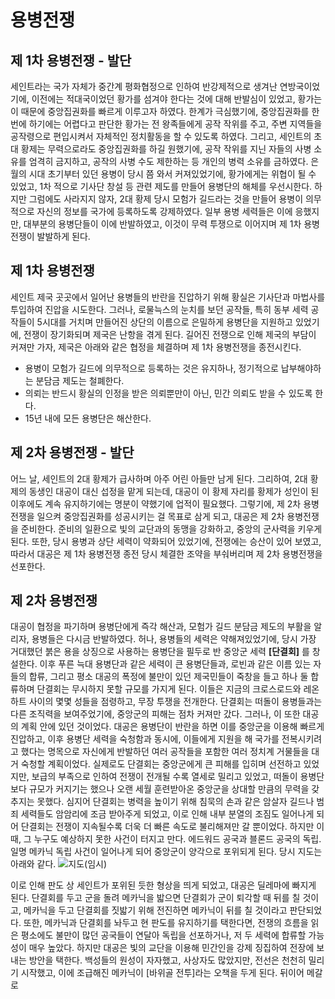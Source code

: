 # 용병전쟁

## 제 1차 용병전쟁 - 발단

세인트라는 국가 자체가 중간계 평화협정으로 인하여 반강제적으로 생겨난 연방국이었기에, 이전에는 적대국이었던 황가를 섬겨야 한다는 것에 대해 반발심이 있었고, 황가는 이 때문에 중앙집권화를 빠르게 이루고자 하였다.
한계가 극심했기에, 중앙집권화를 한번에 하기에는 어렵다고 판단한 황가는 전 왕족들에게 공작 작위를 주고, 주변 지역들을 공작령으로 편입시켜서 자체적인 정치활동을 할 수 있도록 하였다.
그리고, 세인트의 초대 황제는 무력으로라도 중앙집권화를 하길 원했기에, 공작 작위를 지닌 자들의 사병 소유를 엄격히 금지하고, 공작의 사병 수도 제한하는 등 개인의 병력 소유를 금하였다.
은월의 시대 초기부터 있던 용병이 당시 쯤 와서 커져있었기에, 황가에게는 위협이 될 수 있었고, 1차 적으로 기사단 창설 등 관련 제도를 만들어 용병단의 해체를 우선시한다.
하지만 그럼에도 사라지지 않자, 2대 황제 당시 모험가 길드라는 것을 만들어 용병이 의무적으로 자신의 정보를 국가에 등록하도록 강제하였다.
일부 용병 세력들은 이에 응했지만, 대부분의 용병단들이 이에 반발하였고, 이것이 무력 투쟁으로 이어지며 제 1차 용병전쟁이 발발하게 된다.

## 제 1차 용병전쟁

세인트 제국 곳곳에서 일어난 용병들의 반란을 진압하기 위해 황실은 기사단과 마법사를 투입하여 진압을 시도한다.
그러나, 로물늑스의 눈치를 보던 공작들, 특히 동부 세력 공작들이 5시대를 거치며 만들어진 상단의 이름으로 은밀하게 용병단을 지원하고 있었기에, 전쟁이 장기화되며 제국은 난항을 겪게 된다.
길어진 전쟁으로 인해 제국의 부담이 커져만 가자, 제국은 아래와 같은 협정을 체결하며 제 1차 용병전쟁을 종전시킨다.

* 용병이 모험가 길드에 의무적으로 등록하는 것은 유지하나, 정기적으로 납부해야하는 분담금 제도는 철폐한다.
* 의뢰는 반드시 황실의 인정을 받은 의뢰뿐만이 아닌, 민간 의뢰도 받을 수 있도록 한다.
* 15년 내에 모든 용병단은 해산한다.

## 제 2차 용병전쟁 - 발단

어느 날, 세인트의 2대 황제가 급사하며 아주 어린 아들만 남게 된다.
그리하여, 2대 황제의 동생인 대공이 대신 섭정을 맡게 되는데, 대공이 이 황제 자리를 황제가 성인이 된 이후에도 계속 유지하기에는 명분이 약했기에 업적이 필요했다.
그렇기에, 제 2차 용병전쟁을 일으켜 중앙집권화를 성공시키는 걸 목표로 삼게 되고, 대공은 제 2차 용병전쟁을 준비한다.
준비의 일환으로 빛의 교단과의 동맹을 강화하고, 중앙의 군사력을 키우게 된다.
또한, 당시 용병과 상단 세력이 약화되어 있었기에, 전쟁에는 승산이 있어 보였고, 따라서 대공은 제 1차 용병전쟁 종전 당시 체결한 조약을 부숴버리며 제 2차 용병전쟁을 선포한다.

## 제 2차 용병전쟁

대공이 협정을 파기하며 용병단에게 즉각 해산과, 모험가 길드 분담금 제도의 부활을 알리자, 용병들은 다시금 반발하였다.
허나, 용병들의 세력은 약해져있었기에, 당시 가장 거대했던 붉은 용을 상징으로 사용하는 용병단을 필두로 반 중앙군 세력 **[단결회]** 를 창설한다.
이후 푸른 늑대 용병단과 같은 세력이 큰 용병단들과, 로빈과 같은 이름 있는 자들의 합류, 그리고 평소 대공의 폭정에 불만이 있던 제국민들이 죽창을 들고 하나 둘 합류하며 단결회는 무시하지 못할 규모를 가지게 된다.
이들은 지금의 크로스로드와 레온하트 사이의 몇몇 성들을 점령하고, 무장 투쟁을 전개한다.
단결회는 떠돌이 용병들과는 다른 조직력을 보여주었기에, 중앙군의 피해는 점차 커져만 갔다.
그러나, 이 또한 대공의 계획 안에 있던 것이었다.
대공은 용병단이 반란을 하면 이를 중앙군을 이용해 빠르게 진압하고, 이후 용병단 세력을 숙청함과 동시에, 이들에게 지원을 해 국가를 전복시키려고 했다는 명목으로 자신에게 반발하던 여러 공작들을 포함한 여러 정치계 거물들을 대거 숙청할 계획이었다.
실제로도 단결회는 중앙군에게 큰 피해를 입히며 선전하고 있었지만, 보급의 부족으로 인하여 전쟁이 전개될 수록 열세로 밀리고 있었고, 떠돌이 용병단보다 규모가 커지기는 했으나 오랜 세월 훈련받아온 중앙군을 상대할 만큼의 무력을 갖추지는 못했다.
심지어 단결회는 병력을 높이기 위해 침묵의 손과 같은 암살자 길드나 범죄 세력들도 암암리에 조금 받아주게 되었고, 이로 인해 내부 분열의 조짐도 일어나게 되어 단결회는 전쟁이 지속될수록 더욱 더 빠른 속도로 불리해져만 갈 뿐이었다.
하지만 이때, 그 누구도 예상하지 못한 사건이 터지고 만다.
에드워드 공국과 블론드 공국의 독립. 일명 메카닉 독립 사건이 일어나게 되어 중앙군이 양각으로 포위되게 된다.
당시 지도는 아래와 같다.
![지도(임시)](https://cdn.discordapp.com/attachments/1339527258662244353/1411049189718233128/fc99529563540b33.jpg?ex=68b33d76&is=68b1ebf6&hm=d66b5f408ce7292b9fdf5ff0e94eaf2aaea9571593de0705385497b63b6c44b6&)

이로 인해 판도 상 세인트가 포위된 듯한 형상을 띄게 되었고, 대공은 딜레마에 빠지게 된다.
단결회를 두고 군을 돌려 메카닉을 밟으면 단결회가 군이 퇴각할 때 뒤를 칠 것이고, 메카닉을 두고 단결회를 짓밟기 위해 전진하면 메카닉이 뒤를 칠 것이라고 판단되었다.
또한, 메카닉과 단결회를 놔두고 현 판도를 유지하기를 택한다면, 전쟁의 흐름을 읽은 평소에도 불만이 많던 공국들이 연달아 독립을 선포하거나, 저 두 세력에 합류할 가능성이 매우 높았다.
하지만 대공은 빛의 교단을 이용해 민간인을 강제 징집하여 전장에 보내는 방안을 택한다.
백성들의 원성이 자자했고, 사상자도 많았지만, 전선은 천천히 밀리기 시작했고, 이에 조급해진 메카닉이 [바위골 전투]라는 오책을 두게 된다.
뒤이어 메갈로
